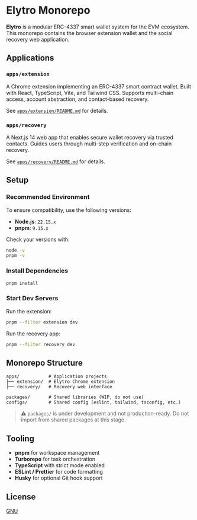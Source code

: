 # Elytro Monorepo

**Elytro** is a modular ERC-4337 smart wallet system for the EVM ecosystem. This monorepo contains the browser extension wallet and the social recovery web application.

## Applications

### `apps/extension`

A Chrome extension implementing an ERC-4337 smart contract wallet.
Built with React, TypeScript, Vite, and Tailwind CSS.
Supports multi-chain access, account abstraction, and contact-based recovery.

See [`apps/extension/README.md`](apps/extension/README.md) for details.

### `apps/recovery`

A Next.js 14 web app that enables secure wallet recovery via trusted contacts.
Guides users through multi-step verification and on-chain recovery.

See [`apps/recovery/README.md`](apps/recovery/README.md) for details.

## Setup

### Recommended Environment

To ensure compatibility, use the following versions:

- **Node.js**: `22.15.x`
- **pnpm**: `9.15.x`

Check your versions with:

```bash
node -v
pnpm -v
```

### Install Dependencies

```bash
pnpm install
```

### Start Dev Servers

Run the extension:

```bash
pnpm --filter extension dev
```

Run the recovery app:

```bash
pnpm --filter recovery dev
```

## Monorepo Structure

```
apps/           # Application projects
├── extension/  # Elytro Chrome extension
├── recovery/   # Recovery web interface

packages/       # Shared libraries (WIP, do not use)
configs/        # Shared config (eslint, tailwind, tsconfig, etc.)
```

> ⚠️ `packages/` is under development and not production-ready. Do not import from shared packages at this stage.

## Tooling

- **pnpm** for workspace management
- **Turborepo** for task orchestration
- **TypeScript** with strict mode enabled
- **ESLint / Prettier** for code formatting
- **Husky** for optional Git hook support

## License

[GNU](/LICENSE)
